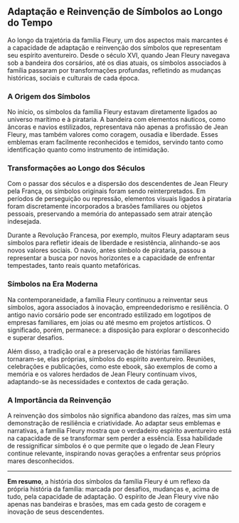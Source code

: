## Adaptação e Reinvenção de Símbolos ao Longo do Tempo

Ao longo da trajetória da família Fleury, um dos aspectos mais marcantes é a capacidade de adaptação e reinvenção dos símbolos que representam seu espírito aventureiro. Desde o século XVI, quando Jean Fleury navegava sob a bandeira dos corsários, até os dias atuais, os símbolos associados à família passaram por transformações profundas, refletindo as mudanças históricas, sociais e culturais de cada época.

### A Origem dos Símbolos

No início, os símbolos da família Fleury estavam diretamente ligados ao universo marítimo e à pirataria. A bandeira com elementos náuticos, como âncoras e navios estilizados, representava não apenas a profissão de Jean Fleury, mas também valores como coragem, ousadia e liberdade. Esses emblemas eram facilmente reconhecidos e temidos, servindo tanto como identificação quanto como instrumento de intimidação.

### Transformações ao Longo dos Séculos

Com o passar dos séculos e a dispersão dos descendentes de Jean Fleury pela França, os símbolos originais foram sendo reinterpretados. Em períodos de perseguição ou repressão, elementos visuais ligados à pirataria foram discretamente incorporados a brasões familiares ou objetos pessoais, preservando a memória do antepassado sem atrair atenção indesejada.

Durante a Revolução Francesa, por exemplo, muitos Fleury adaptaram seus símbolos para refletir ideais de liberdade e resistência, alinhando-se aos novos valores sociais. O navio, antes símbolo de pirataria, passou a representar a busca por novos horizontes e a capacidade de enfrentar tempestades, tanto reais quanto metafóricas.

### Símbolos na Era Moderna

Na contemporaneidade, a família Fleury continuou a reinventar seus símbolos, agora associados à inovação, empreendedorismo e resiliência. O antigo navio corsário pode ser encontrado estilizado em logotipos de empresas familiares, em joias ou até mesmo em projetos artísticos. O significado, porém, permanece: a disposição para explorar o desconhecido e superar desafios.

Além disso, a tradição oral e a preservação de histórias familiares tornaram-se, elas próprias, símbolos do espírito aventureiro. Reuniões, celebrações e publicações, como este ebook, são exemplos de como a memória e os valores herdados de Jean Fleury continuam vivos, adaptando-se às necessidades e contextos de cada geração.

### A Importância da Reinvenção

A reinvenção dos símbolos não significa abandono das raízes, mas sim uma demonstração de resiliência e criatividade. Ao adaptar seus emblemas e narrativas, a família Fleury mostra que o verdadeiro espírito aventureiro está na capacidade de se transformar sem perder a essência. Essa habilidade de ressignificar símbolos é o que permite que o legado de Jean Fleury continue relevante, inspirando novas gerações a enfrentar seus próprios mares desconhecidos.

---

**Em resumo**, a história dos símbolos da família Fleury é um reflexo da própria história da família: marcada por desafios, mudanças e, acima de tudo, pela capacidade de adaptação. O espírito de Jean Fleury vive não apenas nas bandeiras e brasões, mas em cada gesto de coragem e inovação de seus descendentes.
